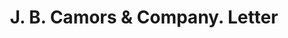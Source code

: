 ---
doi: 10.7916/D8FN2J6P
date_other: '1913'
date_other_textual: '1913'
form: correspondence
genre:
- Letters (correspondence)
name:
- J. B. Camors & Company
object_in_context_url: https://biggert.cul.columbia.edu/items/view/ave_biggert_00319
subject_hierarchical_geographic:
- New Orleans, Louisiana, United States
subject_name:
- J. B. Camors & Company
title: J. B. Camors & Company. Letter
sort_title: J. B. Camors & Company. Letter
call_number: ave_biggert_00319
coordinates:
- 29.95,-90.06666666666666
pid: ave_biggert_00319
identifiers: ave_biggert_00319
thumbnail: https://derivativo-2.library.columbia.edu/iiif/2/ldpd:344232/full/!256,256/0/native.jpg
permalink: /biggert/ave_biggert_00319/
layout: iiif-image-page
---